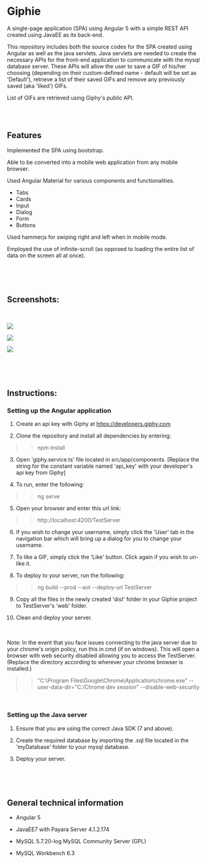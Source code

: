 # Giphie
A single-page application (SPA) using Angular 5 with a simple REST API created using JavaEE as its back-end.

This repository includes both the source codes for the SPA created using Angular as well as the java servlets. Java servlets are needed to create the necessary APIs for the front-end application to communicate with the mysql database server. These APIs will allow the user to save a GIF of his/her choosing (depending on their custom-defined name - default will be set as 'Default'), retrieve a list of their saved GIFs and remove any previously saved (aka 'liked') GIFs.

List of GIFs are retrieved using Giphy's public API.

<br /><br />


## Features

Implemented the SPA using bootstrap.<br />

Able to be converted into a mobile web application from any mobile browser.<br />

Used Angular Material for various components and functionalities.<br />

- Tabs<br />
- Cards<br />
- Input<br />
- Dialog<br />
- Form<br />
- Buttons<br />

Used hammerjs for swiping right and left when in mobile mode.<br />

Employed the use of infinite-scroll (as opposed to loading the entire list of data on the screen all at once).<br />


<br />
<br />
<br />

## Screenshots:

<br />



![](/Screenshots/NavigationBar.jpg)





![](/Screenshots/SearchEntry.jpg)





![](/Screenshots/SearchResult.jpg)


<br />
<br />
<br />

## Instructions:


### Setting up the Angular application

1. Create an api key with Giphy at https://developers.giphy.com

2. Clone the repository and install all dependencies by entering:

>>npm install

3. Open 'giphy.service.ts' file located in src/app/components. [Replace the string for the constant variable named 'api_key' with your developer's api key from Giphy]

4. To run, enter the following:

>>ng serve

5. Open your browser and enter this url link:

>>http://localhost:4200/TestServer

6. If you wish to change your username, simply click the 'User' tab in the navigation bar which will bring up a dialog for you to change your username.

7. To like a GIF, simply click the 'Like' button. Click again if you wish to un-like it.

8. To deploy to your server, run the following:
>>ng build --prod --aot --deploy-url TestServer

9. Copy all the files in the newly created 'dist' folder in your Giphie project to TestServer's 'web' folder.

10. Clean and deploy your server.


<br /><br />
Note: In the event that you face issues connecting to the java server due to your chrome's origin policy, run this in cmd (if on windows). This will open a browser with web security disabled allowing you to access the TestServer. (Replace the directory according to wherever your chrome browser is installed.)
>>"C:\Program Files\Google\Chrome\Application\chrome.exe" --user-data-dir="C:/Chrome dev session" --disable-web-security<br />


<br />

### Setting up the Java server

1. Ensure that you are using the correct Java SDK (7 and above).

2. Create the required database by importing the .sql file located in the 'myDatabase' folder to your mysql database.

3. Deploy your server.


<br /><br /><br />

## General technical information

- Angular 5<br />

- JavaEE7 with Payara Server 4.1.2.174 <br />

- MySQL 5.7.20-log MySQL Community Server (GPL)<br />

- MySQL Workbench 6.3<br />


